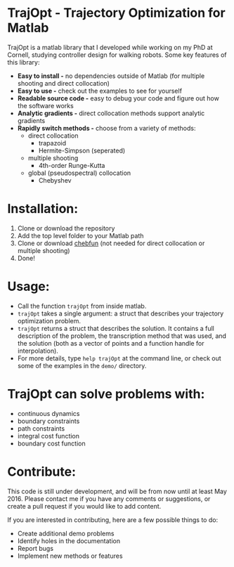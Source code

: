 # TrajOpt - Trajectory Optimization for Matlab
TrajOpt is a matlab library that I developed while working on my PhD at Cornell, studying controller design for walking robots. Some key features of this library:

- __Easy to install -__ no dependencies outside of Matlab (for multiple shooting and direct collocation)
- __Easy to use -__ check out the examples to see for yourself
- __Readable source code -__ easy to debug your code and figure out how the software works
- __Analytic gradients -__ direct collocation methods support analytic gradients
- __Rapidly switch methods -__ choose from a variety of methods:
    - direct collocation
        - trapazoid
        - Hermite-Simpson (seperated)
    - multiple shooting
        - 4th-order Runge-Kutta
    - global (pseudospectral) collocation
        - Chebyshev

# Installation:
1. Clone or download the repository
2. Add the top level folder to your Matlab path
3. Clone or download [chebfun](http://www.chebfun.org/) (not needed for direct collocation or multiple shooting)
4. Done!


# Usage:
- Call the function `trajOpt` from inside matlab.
- `trajOpt` takes a single argument: a struct that describes your trajectory optimization problem.
- `trajOpt` returns a struct that describes the solution. It contains a full description of the problem, the transcription method that was used, and the solution (both as a vector of points and a function handle for interpolation).
- For more details, type `help trajOpt` at the command line, or check out some of the examples in the `demo/` directory.

# TrajOpt can solve problems with:
- continuous dynamics
- boundary constraints
- path constraints
- integral cost function
- boundary cost function

# Contribute:
This code is still under development, and will be from now until at least May 2016. Please contact me if you have any comments or suggestions, or create a pull request if you would like to add content.

If you are interested in contributing, here are a few possible things to do:
- Create additional demo problems
- Identify holes in the documentation
- Report bugs
- Implement new methods or features

